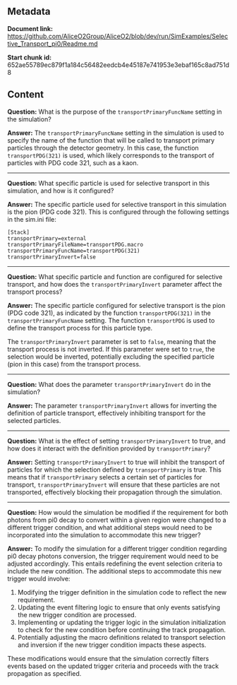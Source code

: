 ## Metadata

**Document link:** https://github.com/AliceO2Group/AliceO2/blob/dev/run/SimExamples/Selective_Transport_pi0/Readme.md

**Start chunk id:** 652ae55789ec879f1a184c56482eedcb4e45187e741953e3ebaf165c8ad751d8

## Content

**Question:** What is the purpose of the `transportPrimaryFuncName` setting in the simulation?

**Answer:** The `transportPrimaryFuncName` setting in the simulation is used to specify the name of the function that will be called to transport primary particles through the detector geometry. In this case, the function `transportPDG(321)` is used, which likely corresponds to the transport of particles with PDG code 321, such as a kaon.

---

**Question:** What specific particle is used for selective transport in this simulation, and how is it configured?

**Answer:** The specific particle used for selective transport in this simulation is the pion (PDG code 321). This is configured through the following settings in the sim.ini file:
```
[Stack]
transportPrimary=external
transportPrimaryFileName=transportPDG.macro
transportPrimaryFuncName=transportPDG(321)
transportPrimaryInvert=false
```

---

**Question:** What specific particle and function are configured for selective transport, and how does the `transportPrimaryInvert` parameter affect the transport process?

**Answer:** The specific particle configured for selective transport is the pion (PDG code 321), as indicated by the function `transportPDG(321)` in the `transportPrimaryFuncName` setting. The function `transportPDG` is used to define the transport process for this particle type.

The `transportPrimaryInvert` parameter is set to `false`, meaning that the transport process is not inverted. If this parameter were set to `true`, the selection would be inverted, potentially excluding the specified particle (pion in this case) from the transport process.

---

**Question:** What does the parameter `transportPrimaryInvert` do in the simulation?

**Answer:** The parameter `transportPrimaryInvert` allows for inverting the definition of particle transport, effectively inhibiting transport for the selected particles.

---

**Question:** What is the effect of setting `transportPrimaryInvert` to true, and how does it interact with the definition provided by `transportPrimary`?

**Answer:** Setting `transportPrimaryInvert` to true will inhibit the transport of particles for which the selection defined by `transportPrimary` is true. This means that if `transportPrimary` selects a certain set of particles for transport, `transportPrimaryInvert` will ensure that these particles are not transported, effectively blocking their propagation through the simulation.

---

**Question:** How would the simulation be modified if the requirement for both photons from pi0 decay to convert within a given region were changed to a different trigger condition, and what additional steps would need to be incorporated into the simulation to accommodate this new trigger?

**Answer:** To modify the simulation for a different trigger condition regarding pi0 decay photons conversion, the trigger requirement would need to be adjusted accordingly. This entails redefining the event selection criteria to include the new condition. The additional steps to accommodate this new trigger would involve:

1. Modifying the trigger definition in the simulation code to reflect the new requirement.
2. Updating the event filtering logic to ensure that only events satisfying the new trigger condition are processed.
3. Implementing or updating the trigger logic in the simulation initialization to check for the new condition before continuing the track propagation.
4. Potentially adjusting the macro definitions related to transport selection and inversion if the new trigger condition impacts these aspects.

These modifications would ensure that the simulation correctly filters events based on the updated trigger criteria and proceeds with the track propagation as specified.